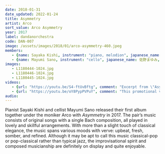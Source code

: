 ```yaml
---
date: 2018-01-31
date_updated: 2022-01-24
title: Asymmetry
artist: Arco
sort_value: Arco Asymmetry
year: 2017
label: dandanorchestra
code: DAN-007
image: /assets/images/2018/01/arco-asymmetry-460.jpeg
members: 
   - {name: Sayaka Kishi, instrument: "piano, melodion", japanese_name: 岸淑香, url: "http://www.sayaketto.net/"}
   - {name: Mayumi Sano, instrument: "cello", japanese_name: 佐野まゆみ, url: "http://sanomayumi.com/"}
images:
   - L1180444-1024.jpg
   - L1180446-1024.jpg
   - L1180445-1024.jpg
videos: 
   - {url: "https://youtu.be/S4-ftUvBftg", comment: "Excerpt from \"Asymmetry\", the first track on this album"}
   - {url: "https://youtu.be/oY8PypPVPuY", comment: "This promotional video contains samples from the album"}
audio:
---
```

Pianist Sayaki Kishi and cellist Mayumi Sano released their first album together under the moniker Arco with *Asymmetry* in 2017. The pair’s music consists of original songs with a single Bach composition, all played in lovely and skillful arrangements. With more than a slight touch of classical elegance, the music spans various moods with verve: upbeat, fresh, somber, and refined. Although it may be apt to call this music classical-pop or pop-classical rather than typical jazz, the improvisational spirit and composed musicianship are definitely on display and quite enjoyable. 